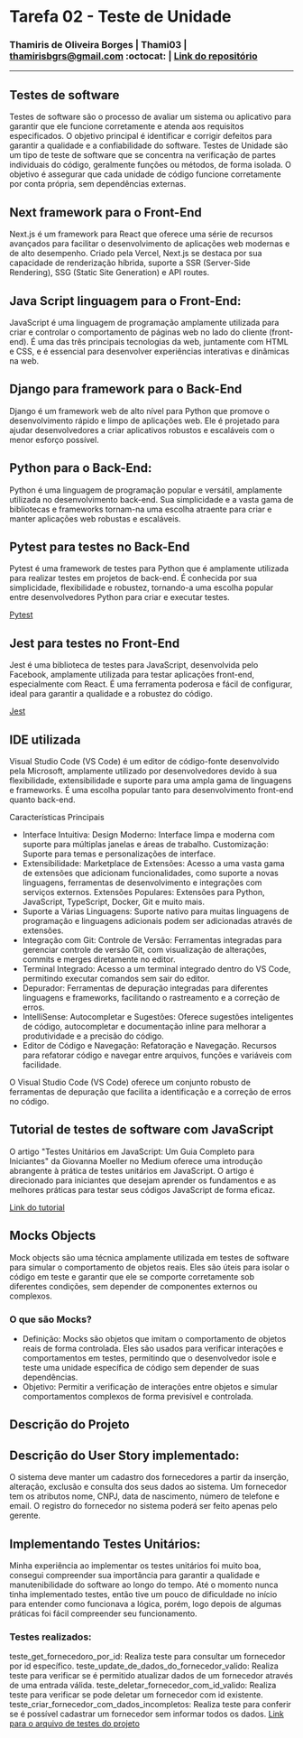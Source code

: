 # Tarefa 02 - Teste de Unidade 
### Thamiris de Oliveira Borges | Thami03 | thamirisbgrs@gmail.com :octocat: | [Link do repositório](https://github.com/melquetrindade/sigQueijaria)
<hr> 

## Testes de software 
Testes de software são o processo de avaliar um sistema ou aplicativo para garantir que ele funcione corretamente e atenda aos requisitos especificados. O objetivo principal é identificar e corrigir defeitos para garantir a qualidade e a confiabilidade do software. Testes de Unidade são um tipo de teste de software que se concentra na verificação de partes individuais do código, geralmente funções ou métodos, de forma isolada. O objetivo é assegurar que cada unidade de código funcione corretamente por conta própria, sem dependências externas.

## Next framework para o Front-End
Next.js é um framework para React que oferece uma série de recursos avançados para facilitar o desenvolvimento de aplicações web modernas e de alto desempenho. Criado pela Vercel, Next.js se destaca por sua capacidade de renderização híbrida, suporte a SSR (Server-Side Rendering), SSG (Static Site Generation) e API routes.


## Java Script linguagem para o Front-End:
JavaScript é uma linguagem de programação amplamente utilizada para criar e controlar o comportamento de páginas web no lado do cliente (front-end). É uma das três principais tecnologias da web, juntamente com HTML e CSS, e é essencial para desenvolver experiências interativas e dinâmicas na web.


## Django para framework para o Back-End
Django é um framework web de alto nível para Python que promove o desenvolvimento rápido e limpo de aplicações web. Ele é projetado para ajudar desenvolvedores a criar aplicativos robustos e escaláveis com o menor esforço possível.


## Python para o Back-End:
Python é uma linguagem de programação popular e versátil, amplamente utilizada no desenvolvimento back-end. Sua simplicidade e a vasta gama de bibliotecas e frameworks tornam-na uma escolha atraente para criar e manter aplicações web robustas e escaláveis.

## Pytest para testes no Back-End
Pytest é uma framework de testes para Python que é amplamente utilizada para realizar testes em projetos de back-end. É conhecida por sua simplicidade, flexibilidade e robustez, tornando-a uma escolha popular entre desenvolvedores Python para criar e executar testes.


[Pytest](https://docs.pytest.org/en/stable/)

## Jest para testes no Front-End
Jest é uma biblioteca de testes para JavaScript, desenvolvida pelo Facebook, amplamente utilizada para testar aplicações front-end, especialmente com React. É uma ferramenta poderosa e fácil de configurar, ideal para garantir a qualidade e a robustez do código.

[Jest](https://jestjs.io/pt-BR/)

## IDE utilizada
Visual Studio Code (VS Code) é um editor de código-fonte desenvolvido pela Microsoft, amplamente utilizado por desenvolvedores devido à sua flexibilidade, extensibilidade e suporte para uma ampla gama de linguagens e frameworks. É uma escolha popular tanto para desenvolvimento front-end quanto back-end.

Características Principais
- Interface Intuitiva: Design Moderno: Interface limpa e moderna com suporte para múltiplas janelas e áreas de trabalho.
Customização: Suporte para temas e personalizações de interface.
- Extensibilidade: Marketplace de Extensões: Acesso a uma vasta gama de extensões que adicionam funcionalidades, como suporte a novas linguagens, ferramentas de desenvolvimento e integrações com serviços externos.
Extensões Populares: Extensões para Python, JavaScript, TypeScript, Docker, Git e muito mais.
- Suporte a Várias Linguagens: Suporte nativo para muitas linguagens de programação e linguagens adicionais podem ser adicionadas através de extensões.
- Integração com Git: Controle de Versão: Ferramentas integradas para gerenciar controle de versão Git, com visualização de alterações, commits e merges diretamente no editor.
- Terminal Integrado: Acesso a um terminal integrado dentro do VS Code, permitindo executar comandos sem sair do editor.
- Depurador: Ferramentas de depuração integradas para diferentes linguagens e frameworks, facilitando o rastreamento e a correção de erros.
- IntelliSense: Autocompletar e Sugestões: Oferece sugestões inteligentes de código, autocompletar e documentação inline para melhorar a produtividade e a precisão do código.
- Editor de Código e Navegação: Refatoração e Navegação. Recursos para refatorar código e navegar entre arquivos, funções e variáveis com facilidade.

O Visual Studio Code (VS Code) oferece um conjunto robusto de ferramentas de depuração que facilita a identificação e a correção de erros no código. 

## Tutorial de testes de software com JavaScript
O artigo "Testes Unitários em JavaScript: Um Guia Completo para Iniciantes" da Giovanna Moeller no Medium oferece uma introdução abrangente à prática de testes unitários em JavaScript. O artigo é direcionado para iniciantes que desejam aprender os fundamentos e as melhores práticas para testar seus códigos JavaScript de forma eficaz.

[Link do tutorial](https://giovannamoeller.medium.com/testes-unit%C3%A1rios-em-javascript-um-guia-completo-para-iniciantes-a980138f47d6)

## Mocks Objects
Mock objects são uma técnica amplamente utilizada em testes de software para simular o comportamento de objetos reais. Eles são úteis para isolar o código em teste e garantir que ele se comporte corretamente sob diferentes condições, sem depender de componentes externos ou complexos.

### O que são Mocks?
- Definição: Mocks são objetos que imitam o comportamento de objetos reais de forma controlada. Eles são usados para verificar interações e comportamentos em testes, permitindo que o desenvolvedor isole e teste uma unidade específica de código sem depender de suas dependências.
- Objetivo: Permitir a verificação de interações entre objetos e simular comportamentos complexos de forma previsível e controlada.

## Descrição do Projeto
## Descrição do User Story implementado:
O sistema deve manter um cadastro dos fornecedores a partir da inserção, alteração, exclusão e consulta dos seus dados ao sistema. Um fornecedor tem os atributos nome, CNPJ, data de nascimento, número de telefone e  email. O registro do fornecedor no sistema poderá ser feito apenas pelo gerente.

## Implementando Testes Unitários:
Minha experiência ao implementar os testes unitários foi muito boa, consegui compreender sua importância para garantir a qualidade e manutenibilidade do software ao longo do tempo. Até o momento nunca tinha implementado testes, então tive um pouco de dificuldade no início para entender como funcionava a lógica, porém, logo depois de algumas práticas foi fácil compreender seu funcionamento.

### Testes realizados:
teste_get_fornecedoro_por_id: Realiza teste para consultar um fornecedor por id específico.
teste_update_de_dados_do_fornecedor_valido: Realiza teste para verificar se é permitido atualizar dados de um fornecedor através de uma entrada válida.
teste_deletar_fornecedor_com_id_valido: Realiza teste para verificar se pode deletar um fornecedor com id existente.
teste_criar_fornecedor_com_dados_incompletos: Realiza teste para conferir se é possível cadastrar um fornecedor sem informar todos os dados.
[Link para o arquivo de testes do projeto](https://github.com/melquetrindade/sigQueijaria/blob/main/back_end/api/core/tests/test_views.py)






